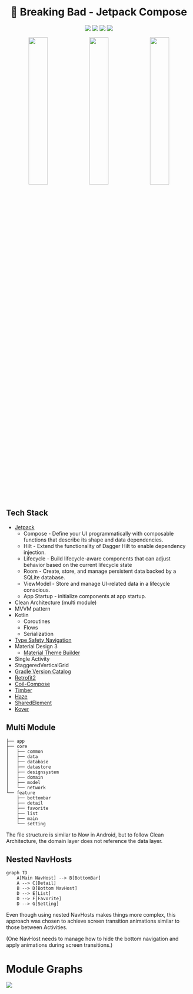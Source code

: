 <h1 align="center"> 🧪 Breaking Bad - Jetpack Compose</h1>

<p align="center">
  <a href='https://developer.android.com'><img src='http://img.shields.io/badge/platform-android-green.svg'/></a>
  <a href="https://kotlinlang.org/docs/whatsnew1920.html"><img src = "https://shields.io/badge/kotlin-2.0.20-blue" /></a>
  <a href="https://developer.android.com/jetpack/compose/bom"><img src = "https://img.shields.io/badge/jetpack%20compose-2024.09.00-brightgreen" /></a>
  <a href="https://opensource.org/licenses/Apache-2.0"><img src="https://img.shields.io/badge/license-Apache%202.0-blue.svg"/></a>
</p>

<p align="center">
  <img src="/gif/0.gif" width="32%"/>
  <img src="/gif/1.gif" width="32%"/>
  <img src="/gif/2.gif" width="32%"/>
</p>

## Tech Stack

- [Jetpack](https://developer.android.com/jetpack)
  - Compose - Define your UI programmatically with composable functions that describe its shape
    and data dependencies.
  - Hilt - Extend the functionality of Dagger Hilt to enable dependency injection.
  - Lifecycle - Build lifecycle-aware components that can adjust behavior based on the current
    lifecycle state
  - Room - Create, store, and manage persistent data backed by a SQLite database.
  - ViewModel - Store and manage UI-related data in a lifecycle conscious.
  - App Startup - initialize components at app startup.
- Clean Architecture (multi module)
- MVVM pattern
- Kotlin
  - Coroutines
  - Flows
  - Serialization
- [Type Safety Navigation](https://developer.android.com/guide/navigation/design/type-safety)
- Material Design 3
  - [Material Theme Builder](https://material-foundation.github.io/material-theme-builder/)
- Single Activity
- StaggeredVerticalGrid
- [Gradle Version Catalog](https://docs.gradle.org/7.4/userguide/platforms.html)
- [Retrofit2](https://github.com/square/retrofit)
- [Coil-Compose](https://coil-kt.github.io/coil/compose)
- [Timber](https://github.com/JakeWharton/timber)
- [Haze](https://github.com/chrisbanes/haze)
- [SharedElement](https://developer.android.com/guide/fragments/animate#shared)
- [Kover](https://github.com/Kotlin/kotlinx-kover)

## Multi Module

```
├── app
├── core
│   ├── common
│   ├── data
│   ├── database
│   ├── datastore
│   ├── designsystem
│   ├── domain
│   ├── model
│   └── network
└── feature
    ├── bottombar
    ├── detail
    ├── favorite
    ├── list
    ├── main
    └── setting
```

The file structure is similar to Now in Android, but to follow Clean Architecture, the domain layer
does not reference the data layer.

## Nested NavHosts

```mermaid
graph TD
    A[Main NavHost] --> B[BottomBar]
    A --> C[Detail]
    B --> D[Bottom NavHost]
    D --> E[List]
    D --> F[Favorite]
    D --> G[Setting]
```

Even though using nested NavHosts makes things more complex, this approach was chosen to achieve screen transition animations similar to those between Activities.

(One NavHost needs to manage how to hide the bottom navigation and apply animations during screen transitions.)

# Module Graphs

![](project.dot.png)

